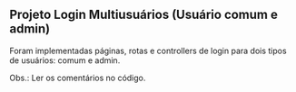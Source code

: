 ## Projeto Login Multiusuários (Usuário comum e admin)

Foram implementadas páginas, rotas e controllers de login para dois tipos de usuários: comum e admin.

Obs.: Ler os comentários no código.
